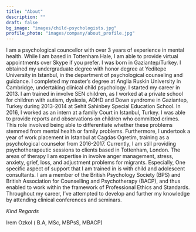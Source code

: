 ```yaml
---
title: "About"
description: ""
draft: false
bg_image: "images/child-psychologists.jpg"
profile_photo: "images/company/about_profile.jpg"
---
```


I am a psychological councellor with over 3 years of experience in mental health. While I am based in Tottenham Hale, I am able to provide virtual appointments over Skype if you prefer. I was born in Gaziantep/Turkey. I obtained my undergraduate degree with honor degree at Yeditepe University in Istanbul, in the department of psychological counseling and guidance. I completed my master’s degree at Anglia Ruskin University in Cambridge, undertaking clinical child psychology. 
I started my career in 2013. I am trained in involve SEN children, as I worked at a private school for children with autism, dyslexia, ADHD and Down syndrome in Gaziantep, Turkey during 2013-2014 at Sehit Sahinbey Special Education School. In 2016, I worked as an intern at a family Court in Istanbul, Turkey. I was able to provide reports and observations on children who committed crimes. This role involved being able to differentiate whether these problems stemmed from mental health or family problems. Furthermore, I undertook a year of work placement in Istanbul at Cagdas Ogretim, training as a psychological counselor from 2016-2017.
Currently, I am still providing psychotherapeutic sessions to clients based in Tottenham, London. The areas of therapy I am expertise in involve anger management, stress, anxiety, grief, loss, and adjustment problems for migrants. Especially, One specific aspect of support that I am trained in is with child and adolescent consultants. 
I am a member of the British Psychology Society (BPS) and British Association for Counselling and Psychotherapy (BACP), and thus enabled to work within the framework of Professional Ethics and Standards. Throughout my career, I’ve attempted to develop and further my knowledge by attending clinical conferences and seminars.


*Kind Regards*

Irem Ozkol ( B.A, MSc, MBPsS, MBACP)
   
